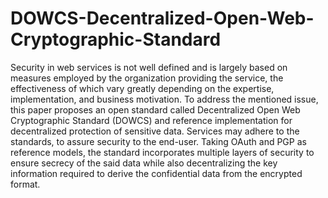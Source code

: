 # DOWCS-Decentralized-Open-Web-Cryptographic-Standard

Security in web services is not well defined and is largely based on measures employed by the organization providing the service, the effectiveness of which vary greatly depending on the expertise, implementation, and business motivation. To address the mentioned issue, this paper proposes an open standard called Decentralized Open Web Cryptographic Standard (DOWCS) and reference implementation for decentralized protection of sensitive data. Services may adhere to the standards, to assure security to the end-user. Taking OAuth and PGP as reference models, the standard incorporates multiple layers of security to ensure secrecy of the said data while also decentralizing the key information required to derive the confidential data from the encrypted format. 
